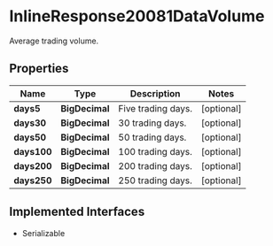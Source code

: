 

# InlineResponse20081DataVolume

Average trading volume.

## Properties

Name | Type | Description | Notes
------------ | ------------- | ------------- | -------------
**days5** | **BigDecimal** | Five trading days. |  [optional]
**days30** | **BigDecimal** | 30 trading days. |  [optional]
**days50** | **BigDecimal** | 50 trading days. |  [optional]
**days100** | **BigDecimal** | 100 trading days. |  [optional]
**days200** | **BigDecimal** | 200 trading days. |  [optional]
**days250** | **BigDecimal** | 250 trading days. |  [optional]


## Implemented Interfaces

* Serializable


